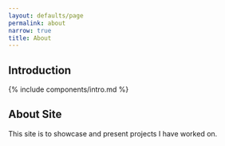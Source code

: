 ```yaml
---
layout: defaults/page
permalink: about
narrow: true
title: About
---
```


## Introduction

{% include components/intro.md %}

## About Site

This site is to showcase and present projects I have worked on.
